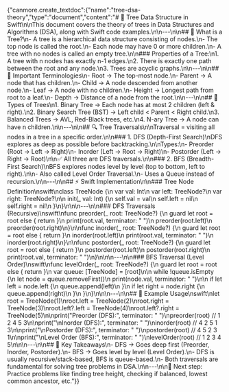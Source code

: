 {"canmore.create_textdoc":{"name":"tree-dsa-theory","type":"document","content":"# 🌳 Tree Data Structure in Swift\n\nThis document covers the theory of trees in Data Structures and Algorithms (DSA), along with Swift code examples.\n\n---\n\n## 📖 What is a Tree?\n- A tree is a hierarchical data structure consisting of nodes.\n- The top node is called the root.\n- Each node may have 0 or more children.\n- A tree with no nodes is called an empty tree.\n\n### Properties of a Tree:\n1. A tree with n nodes has exactly n-1 edges.\n2. There is exactly one path between the root and any node.\n3. Trees are acyclic graphs.\n\n---\n\n## 📌 Important Terminologies\n- Root → The top-most node.\n- Parent → A node that has children.\n- Child → A node descended from another node.\n- Leaf → A node with no children.\n- Height → Longest path from root to a leaf.\n- Depth → Distance of a node from the root.\n\n---\n\n## 🌳 Types of Trees\n1. Binary Tree → Each node has at most 2 children (left & right).\n2. Binary Search Tree (BST) → Left child < Parent < Right child.\n3. Balanced Trees → AVL, Red-Black trees, etc.\n4. N-ary Tree → A node can have n children.\n\n---\n\n## 🔍 Tree Traversals\n\nTraversal = visiting all nodes in a tree in a specific order.\n\n### 1. DFS (Depth-First Search)\nDFS explores as deep as possible before backtracking.\n\nTypes:\n- Preorder (Root → Left → Right)\n- Inorder (Left → Root → Right)\n- Postorder (Left → Right → Root)\n\n✅ All three are DFS traversals.\n\n### 2. BFS (Breadth-First Search)\nBFS explores nodes level by level (top to bottom, left to right).\n\n- Also called Level Order Traversal.\n- Uses a Queue instead of recursion.\n\n---\n\n## ⚡ Swift Implementation\n\n### Tree Node Definition\nswift\nclass TreeNode {\n var val: Int\n var left: TreeNode?\n var right: TreeNode?\n\n init(_ val: Int) {\n self.val = val\n self.left = nil\n self.right = nil\n }\n}\n\n\n---\n\n### DFS Traversals (Recursive)\nswift\nfunc preorder(_ root: TreeNode?) {\n guard let root = root else { return }\n print(root.val, terminator: \" \")\n preorder(root.left)\n preorder(root.right)\n}\n\nfunc inorder(_ root: TreeNode?) {\n guard let root = root else { return }\n inorder(root.left)\n print(root.val, terminator: \" \")\n inorder(root.right)\n}\n\nfunc postorder(_ root: TreeNode?) {\n guard let root = root else { return }\n postorder(root.left)\n postorder(root.right)\n print(root.val, terminator: \" \")\n}\n\n\n---\n\n### BFS Traversal (Level Order)\nswift\nfunc levelOrder(_ root: TreeNode?) {\n guard let root = root else { return }\n var queue: [TreeNode] = [root]\n\n while !queue.isEmpty {\n let node = queue.removeFirst()\n print(node.val, terminator: \" \")\n\n if let left = node.left {\n queue.append(left)\n }\n if let right = node.right {\n queue.append(right)\n }\n }\n}\n\n\n---\n\n## 📝 Example Usage\nswift\nlet root = TreeNode(1)\nroot.left = TreeNode(2)\nroot.right = TreeNode(3)\nroot.left?.left = TreeNode(4)\nroot.left?.right = TreeNode(5)\n\nprint(\"Preorder (DFS):\", terminator: \" \")\npreorder(root) // 1 2 4 5 3\n\nprint(\"\\nInorder (DFS):\", terminator: \" \")\ninorder(root) // 4 2 5 1 3\n\nprint(\"\\nPostorder (DFS):\", terminator: \" \")\npostorder(root) // 4 5 2 3 1\n\nprint(\"\\nLevel Order (BFS):\", terminator: \" \")\nlevelOrder(root) // 1 2 3 4 5\n\n\n---\n\n## 🎯 Key Takeaways\n- DFS → Goes deep first (Preorder, Inorder, Postorder).\n- BFS → Goes level by level (Level Order).\n- DFS is usually recursive/stack-based, BFS is queue-based.\n- Both traversals are fundamental for solving tree problems in DSA.\n\n---\n\n🚀 Next step: Practice problems like finding tree height, checking if balanced, lowest common ancestor, etc."}}
